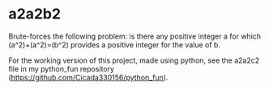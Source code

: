 # a2a2b2
 Brute-forces the following problem: is there any positive integer a for which (a^2)+(a^2)=(b^2) provides a positive integer for the value of b.
 
For the working version of this project, made using python, see the a2a2c2 file in my python_fun repository (https://github.com/Cicada330156/python_fun).
